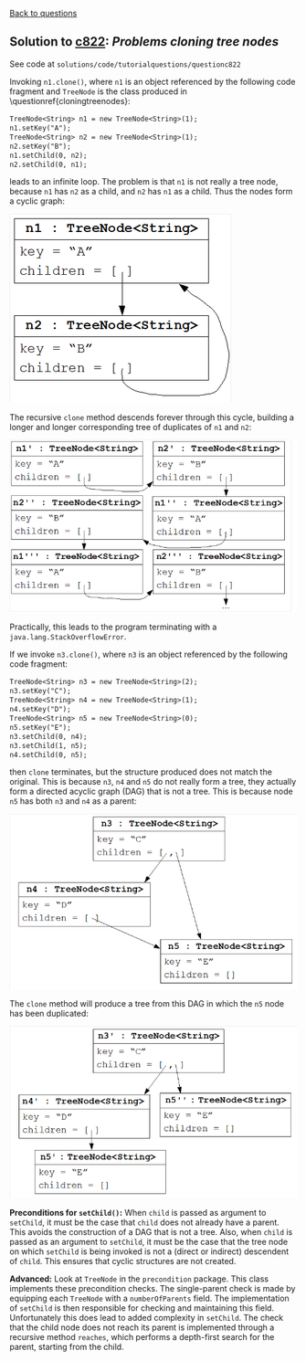 [Back to questions](../README.md)

## Solution to [c822](../questions/c822): *Problems cloning tree nodes*

See code at `solutions/code/tutorialquestions/questionc822`

Invoking `n1.clone()`, where `n1` is an object referenced by the following code
fragment and `TreeNode` is the class produced in \questionref{cloningtreenodes}:

```
TreeNode<String> n1 = new TreeNode<String>(1);
n1.setKey("A");
TreeNode<String> n2 = new TreeNode<String>(1);
n2.setKey("B");
n1.setChild(0, n2);
n2.setChild(0, n1);
```

leads to an infinite loop.  The problem is that `n1` is not really a tree node, because `n1` has `n2` as a child, and
`n2` has `n1` as a child.  Thus the nodes form a cyclic graph:

![Cyclic graph of tree nodes](../diagrams/c822_cyclic.png "Cyclic graph of tree nodes.")

The recursive `clone` method descends forever through this cycle,
building a longer and longer corresponding tree of duplicates of `n1` and `n2`:

![Infinite tree of nodes](../diagrams/c822_infinitetree.png "Start of infinite unfolding of this cyclic graph into a tree.")

Practically, this leads to the program terminating with a `java.lang.StackOverflowError`.

If we invoke `n3.clone()`, where `n3` is an object referenced by the following code
fragment:	
		
```
TreeNode<String> n3 = new TreeNode<String>(2);
n3.setKey("C");
TreeNode<String> n4 = new TreeNode<String>(1);
n4.setKey("D");
TreeNode<String> n5 = new TreeNode<String>(0);
n5.setKey("E");
n3.setChild(0, n4);
n3.setChild(1, n5);
n4.setChild(0, n5);
```

then `clone` terminates, but the structure produced does not match the original.  This is because
`n3`, `n4` and `n5` do not really form a tree, they actually form a directed
acyclic graph (DAG) that is not a tree.  This is because node `n5` has both
`n3` and `n4` as a parent:

![DAG of tree nodes](../diagrams/c822_dag.png "DAG of tree nodes.")

The `clone` method will produce a tree from this DAG in which the `n5` node has been duplicated:

![Tree obtained from DAG via cloning](../diagrams/c822_treefromdag.png "Tree resulting from cloning the DAG.")

**Preconditions for `setChild()`:**  When `child` is passed as argument
to `setChild`, it must be the case that `child` does not already have a parent.  This avoids the
construction of a DAG that is not a tree.  Also, when `child` is passed as an argument to `setChild`,
it must be the case that the tree node on which `setChild` is being invoked is not a (direct or indirect)
descendent of `child`.  This ensures that cyclic structures are not created.

**Advanced:** Look at `TreeNode` in the `precondition` package.  This class implements these precondition checks.
The single-parent check is made by equipping each `TreeNode` with a `numberOfParents` field.  The
implementation of `setChild` is then responsible for checking and maintaining this field.  Unfortunately this
does lead to added complexity in `setChild`.  The check that the child node does not reach its parent is
implemented through a recursive method `reaches`, which performs a depth-first search for the parent, starting from the child.

